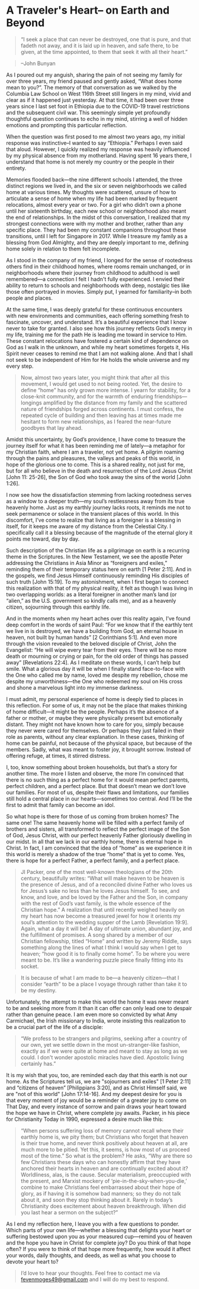 # A Traveler's Heart– on Earth and Beyond

> “I seek a place that can never be destroyed, one that is pure, and that fadeth not away, and it is laid up in heaven, and safe there, to be given, at the time appointed, to them that seek it with all their heart.”

> –John Bunyan 

As I poured out my anguish, sharing the pain of not seeing my family for over three years, my friend paused and gently asked, “What does home mean to you?”. The memory of that conversation as we walked by the Columbia Law School on West 116th Street still lingers in my mind, vivid and clear as if it happened just yesterday. At that time, it had been over three years since I last set foot in Ethiopia due to the COVID-19 travel restrictions and the subsequent civil war. This seemingly simple yet profoundly thoughtful question continues to echo in my mind, stirring a well of hidden emotions and prompting this particular reflection. 

When the question was first posed to me almost two years ago, my initial response was instinctive–I wanted to say “Ethiopia.” Perhaps I even said that aloud. However, I quickly realized my response was heavily influenced by my physical absence from my motherland. Having spent 16 years there, I understand that home is not merely my country or the people in their entirety. 

Memories flooded back—the nine different schools I attended, the three distinct regions we lived in, and the six or seven neighborhoods we called home at various times. My thoughts were scattered, unsure of how to articulate a sense of home when my life had been marked by frequent relocations, almost every year or two. For a girl who didn’t own a phone until her sixteenth birthday, each new school or neighborhood also meant the end of relationships. In the midst of this conversation, I realized that my strongest connections were with my mother and brother, rather than any specific place. They had been my constant companions throughout these transitions, until I left for Singapore in 2017. While I treasure my family as a blessing from God Almighty, and they are deeply important to me, defining home solely in relation to them felt incomplete.

As I stood in the company of my friend, I longed for the sense of rootedness others find in their childhood homes, where rooms remain unchanged, or in neighborhoods where their journey from childhood to adulthood is well remembered—a connection I felt I hadn't fully experienced. I envied their ability to return to schools and neighborhoods with deep, nostalgic ties like those often portrayed in movies. Simply put, I yearned for familiarity–in both people and places.

At the same time, I was deeply grateful for these continuous encounters with new environments and communities, each offering something fresh to fascinate, uncover, and understand. It’s a beautiful experience that I know never to take for granted. I also see how this journey reflects God’s mercy in my life, training me for the path He is leading me toward in service to Him. These constant relocations have fostered a certain kind of dependence on God as I walk in the unknown, and while my heart sometimes forgets it, His Spirit never ceases to remind me that I am not walking alone. And that I shall not seek to be independent of Him for He holds the whole universe and my every step. 

> Now, almost two years later, you might think that after all this movement, I would get used to not being rooted. Yet, the desire to define “home” has only grown more intense. I yearn for stability, for a close-knit community, and for the warmth of enduring friendships—longings amplified by the distance from my family and the scattered nature of friendships forged across continents. I must confess, the repeated cycle of building and then leaving has at times made me hesitant to form new relationships, as I feared the near-future goodbyes that lay ahead.

Amidst this uncertainty, by God’s providence, I have come to treasure the journey itself for what it has been reminding me of lately—a metaphor for my Christian faith, where I am a traveler, not yet home. A pilgrim roaming through the pains and pleasures, the valleys and peaks of this world, in hope of the glorious one to come. This is a shared reality, not just for me, but for all who believe in the death and resurrection of the Lord Jesus Christ [John 11: 25-26], the Son of God who took away the sins of the world [John 1:26]. 

I now see how the dissatisfaction stemming from lacking rootedness serves as a window to a deeper truth—my soul’s restlessness away from its true heavenly home. Just as my earthly journey lacks roots, it reminds me not to seek permanence or solace in the transient places of this world. In this discomfort, I’ve come to realize that living as a foreigner is a blessing in itself, for it keeps me aware of my distance from the Celestial City. I specifically call it a blessing because of the magnitude of the eternal glory it points me toward, day by day. 

Such description of the Christian life as a pilgrimage on earth is a recurring theme in the Scriptures. In the New Testament, we see the apostle Peter addressing the Christians in Asia Minor as “foreigners and exiles,” reminding them of their temporary status here on earth [1 Peter 2:11]. And in the gospels, we find Jesus Himself continuously reminding His disciples of such truth [John 15:19]. To my astonishment, when I first began to connect this realization with that of my physical reality, it felt as though I was living in two overlapping worlds: as a literal foreigner in another man’s land (or “alien,” as the U.S. government so kindly calls me), and as a heavenly citizen, sojourning through this earthly life.

And in the moments when my heart aches over this reality again, I’ve found deep comfort in the words of saint Paul: “For we know that if the earthly tent we live in is destroyed, we have a building from God, an eternal house in heaven, not built by human hands” [2 Corinthians 5:1]. And even more through the vision revealed to the beloved disciple of Christ, John the Evangelist: “He will wipe every tear from their eyes. There will be no more death or mourning or crying or pain, for the old order of things has passed away” [Revelations 22:4]. 
As I meditate on these words, I can’t help but smile. What a glorious day it will be when I finally stand face-to-face with the One who called me by name, loved me despite my rebellion, chose me despite my unworthiness—the One who redeemed my soul on His cross and shone a marvelous light into my immense darkness.

I must admit, my personal experience of home is deeply tied to places in this reflection. For some of us, it may not be the place that makes thinking of home difficult—it might be the people. Perhaps it’s the absence of a father or mother, or maybe they were physically present but emotionally distant. They might not have known how to care for you, simply because they never were cared for themselves. Or perhaps they just failed in their role as parents, without any clear explanation. In these cases, thinking of home can be painful, not because of the physical space, but because of the members. Sadly, what was meant to foster joy, it brought sorrow. Instead of offering refuge, at times, it stirred distress.

I, too, know something about broken households, but that’s a story for another time. The more I listen and observe, the more I’m convinced that there is no such thing as a perfect home for it would mean perfect parents, perfect children, and a perfect place. But that doesn’t mean we don’t love our families. For most of us, despite their flaws and limitations, our families still hold a central place in our hearts—sometimes too central. And I’ll be the first to admit that family can become an idol.

So what hope is there for those of us coming from broken homes? The same one! The same heavenly home will be filled with a perfect family of brothers and sisters, all transformed to reflect the perfect image of the Son of God, Jesus Christ, with our perfect heavenly Father gloriously dwelling in our midst. In all that we lack in our earthly home, there is eternal hope in Christ. In fact, I am convinced that the idea of “home” as we experience it in this world is merely a shadow of the true “home” that is yet to come. Yes, there is hope for a perfect Father, a perfect family, and a perfect place.

> JI Packer, one of the most well-known theologians of the 20th century, beautifully writes:
>  “What will make heaven to be heaven is the presence of Jesus, and of a reconciled divine Father who loves us for Jesus’s sake no less than he loves Jesus himself. To see, and know, and love, and be loved by the Father and the Son, in company with the rest of God’s vast family, is the whole essence of the Christian hope.”
A realization that until recently weighed heavily on my heart has now become a treasured jewel for how it orients my soul’s attention to the wedding supper of the Lamb [Revelation 19:9]. Again, what a day it will be! A day of ultimate union, abundant joy, and the fulfillment of promises. A song shared by a member of our Christian fellowship, titled “Home” and written by Jeremy Riddle, says something along the lines of what I think I would say when I get to heaven; “how good it is to finally come home”. To be where you were meant to be. It’s like a wandering puzzle piece finally fitting into its socket.

> It is because of what I am made to be—a heavenly citizen—that I consider “earth” to be a place I voyage through rather than take it to be my destiny. 

Unfortunately, the attempt to make this world the home it was never meant to be and seeking more from it than it can offer can only lead one to despair rather than genuine peace. I am even more so convicted by what Amy Carmichael, the Irish missionary to India, wrote insisting this realization to be a crucial part of the life of a disciple:

> “We profess to be strangers and pilgrims, seeking after a country of our own, yet we settle down in the most un-stranger-like fashion, exactly as if we were quite at home and meant to stay as long as we could. I don't wonder apostolic miracles have died. Apostolic living certainly has.” 

It is my wish that you, too, are reminded each day that this earth is not our home. As the Scriptures tell us, we are "sojourners and exiles" [1 Peter 2:11] and “citizens of heaven” [Philippians 3:20], and as Christ Himself said, we are "not of this world" [John 17:14-16]. And my deepest desire for you is that every moment of joy would be a reminder of a greater joy to come on That Day, and every instance of sorrow and pain draws your heart toward the hope we have in Christ, where complete joy awaits. Packer, in his piece for Christianity Today in 1990, expressed a desire much like this:

> “When persons suffering loss of memory cannot recall where their earthly home is, we pity them; but Christians who forget that heaven is their true home, and never think positively about heaven at all, are much more to be pitied. Yet this, it seems, is how most of us proceed most of the time.” So what is the problem? He asks, “Why are there so few Christians these days who can honestly affirm that they have anchored their hearts in heaven and are continually excited about it? Worldliness, alas, is the cause. Secular materialism, preoccupied with the present, and Marxist mockery of ‘pie-in-the-sky-when-you-die,’ combine to make Christians feel embarrassed about their hope of glory, as if having it is somehow bad manners; so they do not talk about it, and soon they stop thinking about it. Rarely in today’s Christianity does excitement about heaven breakthrough. When did you last hear a sermon on the subject?”

As I end my reflection here, I leave you with a few questions to ponder. Which parts of your own life—whether a blessing that delights your heart or suffering bestowed upon you as your measured cup—remind you of heaven and the hope you have in Christ for complete joy? Do you think of that hope often? If you were to think of that hope more frequently, how would it affect your words, daily thoughts, and deeds, as well as what you choose to devote your heart to?

> I’d love to hear your thoughts. 
> Feel free to contact me via fevenmoges49@gmail.com and I will do my best to respond. 



